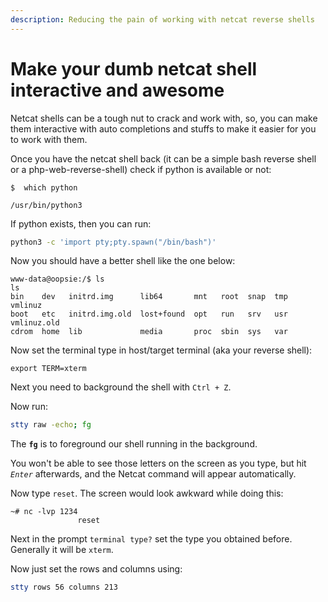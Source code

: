 ```yaml
---
description: Reducing the pain of working with netcat reverse shells
---
```


# Make your dumb netcat shell interactive and awesome

Netcat shells can be a tough nut to crack and work with, so, you can make them interactive with auto completions and stuffs to make it easier for you to work with them.

Once you have the netcat shell back (it can be a simple bash reverse shell or a php-web-reverse-shell) check if python is available or not:

```
$  which python

/usr/bin/python3
```

If python exists, then you can run:

```bash
python3 -c 'import pty;pty.spawn("/bin/bash")'
```

Now you should have a better shell like the one below:

```
www-data@oopsie:/$ ls
ls
bin    dev   initrd.img      lib64       mnt   root  snap  tmp  vmlinuz
boot   etc   initrd.img.old  lost+found  opt   run   srv   usr  vmlinuz.old
cdrom  home  lib             media       proc  sbin  sys   var
```

Now set the terminal type in host/target terminal (aka your reverse shell):&#x20;

```
export TERM=xterm
```

Next you need to background the shell with `Ctrl + Z`.

Now run:

```bash
stty raw -echo; fg
```

The **`fg`** is to foreground our shell running in the background.&#x20;

You won't be able to see those letters on the screen as you type, but hit _`Enter`_ afterwards, and the Netcat command will appear automatically.&#x20;

Now type `reset`. The screen would look awkward while doing this:

```
~# nc -lvp 1234
               reset
```

Next in the prompt `terminal type?` set the type you obtained before. Generally it will be `xterm`.

Now just set the rows and columns using:&#x20;

```bash
stty rows 56 columns 213
```
